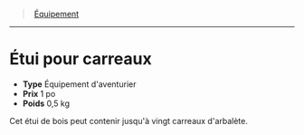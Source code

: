 ﻿> [Équipement](hd_equipment.md)

---

# Étui pour carreaux

- **Type** Équipement d'aventurier
- **Prix** 1 po
- **Poids** 0,5 kg

Cet étui de bois peut contenir jusqu'à vingt carreaux d'arbalète.


